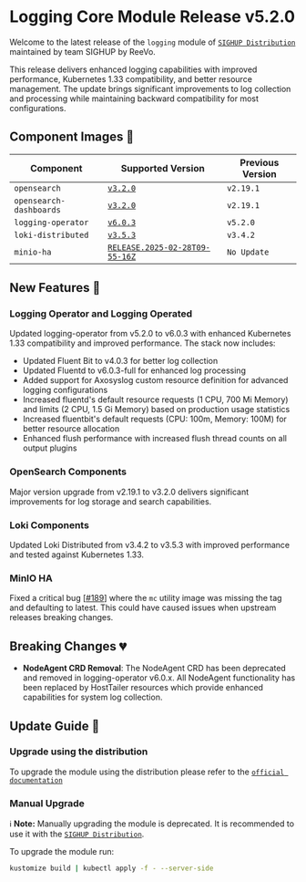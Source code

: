 # Logging Core Module Release v5.2.0

Welcome to the latest release of the `logging` module of [`SIGHUP Distribution`](https://github.com/sighupio/distribution) maintained by team SIGHUP by ReeVo.

This release delivers enhanced logging capabilities with improved performance, Kubernetes 1.33 compatibility, and better resource management. The update brings significant improvements to log collection and processing while maintaining backward compatibility for most configurations.


## Component Images 🚢

| Component               | Supported Version                                                                                  | Previous Version |
| ----------------------- | -------------------------------------------------------------------------------------------------- | ---------------- |
| `opensearch`            | [`v3.2.0`](https://github.com/opensearch-project/OpenSearch/releases/tag/3.2.0)                    | `v2.19.1`        |
| `opensearch-dashboards` | [`v3.2.0`](https://github.com/opensearch-project/OpenSearch-Dashboards/releases/tag/3.2.0)         | `v2.19.1`        |
| `logging-operator`      | [`v6.0.3`](https://github.com/kube-logging/logging-operator/releases/tag/6.0.3)                    | `v5.2.0`         |
| `loki-distributed`      | [`v3.5.3`](https://github.com/grafana/loki/releases/tag/v3.5.3)                                    | `v3.4.2`         |
| `minio-ha`              | [`RELEASE.2025-02-28T09-55-16Z`](https://github.com/minio/minio/tree/RELEASE.2025-02-28T09-55-16Z) | `No Update`      |

## New Features 🎉

### Logging Operator and Logging Operated

Updated logging-operator from v5.2.0 to v6.0.3 with enhanced Kubernetes 1.33 compatibility and improved performance. The stack now includes:

- Updated Fluent Bit to v4.0.3 for better log collection
- Updated Fluentd to v6.0.3-full for enhanced log processing
- Added support for Axosyslog custom resource definition for advanced logging configurations
- Increased fluentd's default resource requests (1 CPU, 700 Mi Memory) and limits (2 CPU, 1.5 Gi Memory) based on production usage statistics
- Increased fluentbit's default requests (CPU: 100m, Memory: 100M) for better resource allocation
- Enhanced flush performance with increased flush thread counts on all output plugins

### OpenSearch Components

Major version upgrade from v2.19.1 to v3.2.0 delivers significant improvements for log storage and search capabilities.

### Loki Components

Updated Loki Distributed from v3.4.2 to v3.5.3 with improved performance and tested against Kubernetes 1.33.

### MinIO HA

Fixed a critical bug [[#189](https://github.com/sighupio/module-logging/pull/189)] where the `mc` utility image was missing the tag and defaulting to latest. This could have caused issues when upstream releases breaking changes.

## Breaking Changes 💔

- **NodeAgent CRD Removal**: The NodeAgent CRD has been deprecated and removed in logging-operator v6.0.x. All NodeAgent functionality has been replaced by HostTailer resources which provide enhanced capabilities for system log collection.

## Update Guide 🦮

### Upgrade using the distribution

To upgrade the module using the distribution please refer to the [`official documentation`](https://docs.sighup.io/docs/upgrades/upgrades)

### Manual Upgrade

ℹ️ **Note:** Manually upgrading the module is deprecated. It is recommended to use it with the [`SIGHUP Distribution`](https://github.com/sighupio/distribution).

To upgrade the module run:

```bash
kustomize build | kubectl apply -f - --server-side
```
